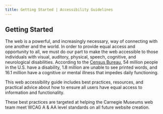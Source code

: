 ```yaml
---
title: Getting Started | Accessibility Guidelines
---
```

## Getting Started

The web is a powerful, and increasingly necessary, way of connecting with one another and the world. In order to provide equal access and opportunity to all, we must do our part to make the web accessible to those individuals with visual, auditory, physical, speech, cognitive, and neurological disabilities. According to the <a href='http://www.census.gov/newsroom/releases/archives/facts_for_features_special_editions/cb10-ff13.html'>Census Bureau</a>, 54 million people in the U.S. have a disability, 1.8 million are unable to see printed words, and 16.1 million have a cognitive or mental illness that impedes daily functioning.

This web accessibility guide includes best practices, resources, and practical advice about how to ensure all users have equal access to information and functionality.

These best practices are targeted at helping the Carnegie Museums web team meet WCAG A & AA level standards on all future website creation.
